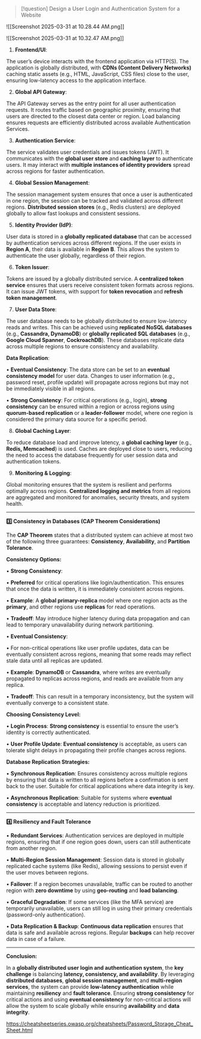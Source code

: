 > [!question] Design a User Login and Authentication System for a Website


  ![[Screenshot 2025-03-31 at 10.28.44 AM.png]]


![[Screenshot 2025-03-31 at 10.32.47 AM.png]]

1. **Frontend/UI**:

The user’s device interacts with the frontend application via HTTP(S). The application is globally distributed, with **CDNs (Content Delivery Networks)** caching static assets (e.g., HTML, JavaScript, CSS files) close to the user, ensuring low-latency access to the application interface.

2. **Global API Gateway**:

The API Gateway serves as the entry point for all user authentication requests. It routes traffic based on geographic proximity, ensuring that users are directed to the closest data center or region. Load balancing ensures requests are efficiently distributed across available Authentication Services.

3. **Authentication Service**:

The service validates user credentials and issues tokens (JWT). It communicates with the **global user store** and **caching layer** to authenticate users. It may interact with **multiple instances of identity providers** spread across regions for faster authentication.

4. **Global Session Management**:

The session management system ensures that once a user is authenticated in one region, the session can be tracked and validated across different regions. **Distributed session stores** (e.g., Redis clusters) are deployed globally to allow fast lookups and consistent sessions.

5. **Identity Provider (IdP)**:

User data is stored in a **globally replicated database** that can be accessed by authentication services across different regions. If the user exists in **Region A**, their data is available in **Region B**. This allows the system to authenticate the user globally, regardless of their region.

6. **Token Issuer**:

Tokens are issued by a globally distributed service. A **centralized token service** ensures that users receive consistent token formats across regions. It can issue JWT tokens, with support for **token revocation** and **refresh token management**.

7. **User Data Store**:

The user database needs to be globally distributed to ensure low-latency reads and writes. This can be achieved using **replicated NoSQL databases** (e.g., **Cassandra, DynamoDB**) or **globally replicated SQL databases** (e.g., **Google Cloud Spanner**, **CockroachDB**). These databases replicate data across multiple regions to ensure consistency and availability.

**Data Replication**:

• **Eventual Consistency**: The data store can be set to an **eventual consistency model** for user data. Changes to user information (e.g., password reset, profile update) will propagate across regions but may not be immediately visible in all regions.

• **Strong Consistency**: For critical operations (e.g., login), **strong consistency** can be ensured within a region or across regions using **quorum-based replication** or a **leader-follower** model, where one region is considered the primary data source for a specific period.

8. **Global Caching Layer**:

To reduce database load and improve latency, a **global caching layer** (e.g., **Redis, Memcached**) is used. Caches are deployed close to users, reducing the need to access the database frequently for user session data and authentication tokens.

9. **Monitoring & Logging**:

Global monitoring ensures that the system is resilient and performs optimally across regions. **Centralized logging and metrics** from all regions are aggregated and monitored for anomalies, security threats, and system health.

---

**3️⃣ Consistency in Databases (CAP Theorem Considerations)**

  

The **CAP Theorem** states that a distributed system can achieve at most two of the following three guarantees: **Consistency**, **Availability**, and **Partition Tolerance**.

  

**Consistency Options:**

• **Strong Consistency**:

• **Preferred** for critical operations like login/authentication. This ensures that once the data is written, it is immediately consistent across regions.

• **Example**: A **global primary-replica** model where one region acts as the **primary**, and other regions use **replicas** for read operations.

• **Tradeoff**: May introduce higher latency during data propagation and can lead to temporary unavailability during network partitioning.

• **Eventual Consistency**:

• For non-critical operations like user profile updates, data can be eventually consistent across regions, meaning that some reads may reflect stale data until all replicas are updated.

• **Example**: **DynamoDB** or **Cassandra**, where writes are eventually propagated to replicas across regions, and reads are available from any replica.

• **Tradeoff**: This can result in a temporary inconsistency, but the system will eventually converge to a consistent state.

  

**Choosing Consistency Level:**

• **Login Process**: **Strong consistency** is essential to ensure the user’s identity is correctly authenticated.

• **User Profile Update**: **Eventual consistency** is acceptable, as users can tolerate slight delays in propagating their profile changes across regions.

  

**Database Replication Strategies:**

• **Synchronous Replication**: Ensures consistency across multiple regions by ensuring that data is written to all regions before a confirmation is sent back to the user. Suitable for critical applications where data integrity is key.

• **Asynchronous Replication**: Suitable for systems where **eventual consistency** is acceptable and latency reduction is prioritized.

---

**4️⃣ Resiliency and Fault Tolerance**

• **Redundant Services**: Authentication services are deployed in multiple regions, ensuring that if one region goes down, users can still authenticate from another region.

• **Multi-Region Session Management**: Session data is stored in globally replicated cache systems (like Redis), allowing sessions to persist even if the user moves between regions.

• **Failover**: If a region becomes unavailable, traffic can be routed to another region with **zero downtime** by using **geo-routing** and **load balancing**.

• **Graceful Degradation**: If some services (like the MFA service) are temporarily unavailable, users can still log in using their primary credentials (password-only authentication).

• **Data Replication & Backup**: **Continuous data replication** ensures that data is safe and available across regions. Regular **backups** can help recover data in case of a failure.

---

**Conclusion:**

  

In a **globally distributed user login and authentication system**, the **key challenge** is balancing **latency, consistency, and availability**. By leveraging **distributed databases**, **global session management**, and **multi-region services**, the system can provide **low-latency authentication** while maintaining **resiliency** and **fault tolerance**. Ensuring **strong consistency** for critical actions and using **eventual consistency** for non-critical actions will allow the system to scale globally while ensuring **availability** and **data integrity**.

https://cheatsheetseries.owasp.org/cheatsheets/Password_Storage_Cheat_Sheet.html
